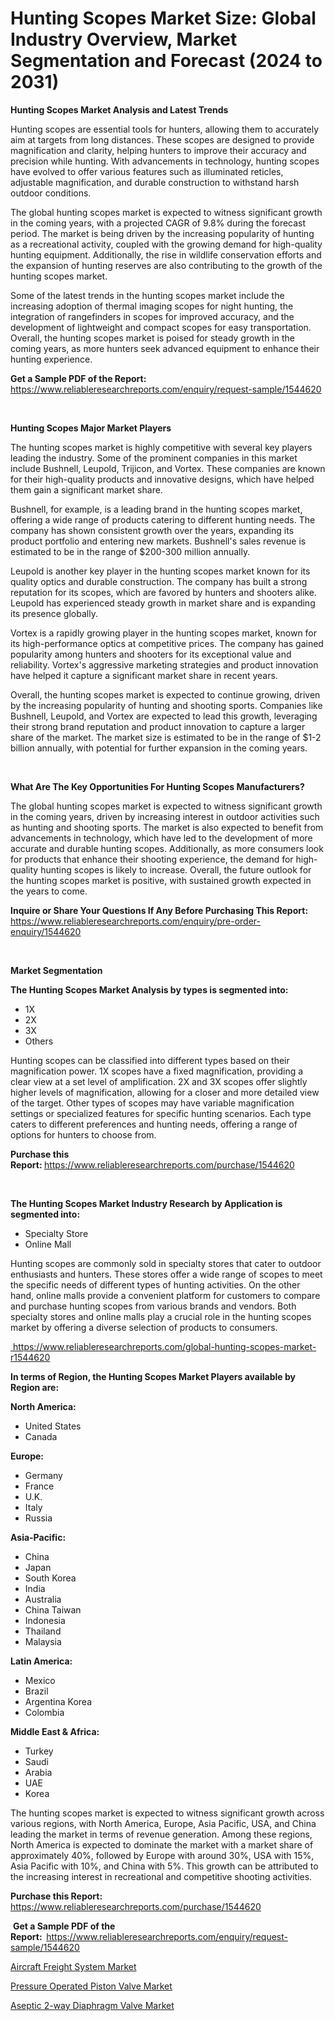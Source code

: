 <p><h1>Hunting Scopes Market Size: Global Industry Overview, Market Segmentation and Forecast (2024 to 2031)</h1></p><p><strong>Hunting Scopes Market Analysis and Latest Trends</strong></p>
<p><p>Hunting scopes are essential tools for hunters, allowing them to accurately aim at targets from long distances. These scopes are designed to provide magnification and clarity, helping hunters to improve their accuracy and precision while hunting. With advancements in technology, hunting scopes have evolved to offer various features such as illuminated reticles, adjustable magnification, and durable construction to withstand harsh outdoor conditions.</p><p>The global hunting scopes market is expected to witness significant growth in the coming years, with a projected CAGR of 9.8% during the forecast period. The market is being driven by the increasing popularity of hunting as a recreational activity, coupled with the growing demand for high-quality hunting equipment. Additionally, the rise in wildlife conservation efforts and the expansion of hunting reserves are also contributing to the growth of the hunting scopes market.</p><p>Some of the latest trends in the hunting scopes market include the increasing adoption of thermal imaging scopes for night hunting, the integration of rangefinders in scopes for improved accuracy, and the development of lightweight and compact scopes for easy transportation. Overall, the hunting scopes market is poised for steady growth in the coming years, as more hunters seek advanced equipment to enhance their hunting experience.</p></p>
<p><strong>Get a Sample PDF of the Report:&nbsp;</strong> <a href="https://www.reliableresearchreports.com/enquiry/request-sample/1544620">https://www.reliableresearchreports.com/enquiry/request-sample/1544620</a></p>
<p>&nbsp;</p>
<p><strong>Hunting Scopes Major Market Players</strong></p>
<p><p>The hunting scopes market is highly competitive with several key players leading the industry. Some of the prominent companies in this market include Bushnell, Leupold, Trijicon, and Vortex. These companies are known for their high-quality products and innovative designs, which have helped them gain a significant market share.</p><p>Bushnell, for example, is a leading brand in the hunting scopes market, offering a wide range of products catering to different hunting needs. The company has shown consistent growth over the years, expanding its product portfolio and entering new markets. Bushnell's sales revenue is estimated to be in the range of $200-300 million annually.</p><p>Leupold is another key player in the hunting scopes market known for its quality optics and durable construction. The company has built a strong reputation for its scopes, which are favored by hunters and shooters alike. Leupold has experienced steady growth in market share and is expanding its presence globally.</p><p>Vortex is a rapidly growing player in the hunting scopes market, known for its high-performance optics at competitive prices. The company has gained popularity among hunters and shooters for its exceptional value and reliability. Vortex's aggressive marketing strategies and product innovation have helped it capture a significant market share in recent years.</p><p>Overall, the hunting scopes market is expected to continue growing, driven by the increasing popularity of hunting and shooting sports. Companies like Bushnell, Leupold, and Vortex are expected to lead this growth, leveraging their strong brand reputation and product innovation to capture a larger share of the market. The market size is estimated to be in the range of $1-2 billion annually, with potential for further expansion in the coming years.</p></p>
<p>&nbsp;</p>
<p><strong>What Are The Key Opportunities For Hunting Scopes Manufacturers?</strong></p>
<p><p>The global hunting scopes market is expected to witness significant growth in the coming years, driven by increasing interest in outdoor activities such as hunting and shooting sports. The market is also expected to benefit from advancements in technology, which have led to the development of more accurate and durable hunting scopes. Additionally, as more consumers look for products that enhance their shooting experience, the demand for high-quality hunting scopes is likely to increase. Overall, the future outlook for the hunting scopes market is positive, with sustained growth expected in the years to come.</p></p>
<p><strong>Inquire or Share Your Questions If Any Before Purchasing This Report:</strong> <a href="https://www.reliableresearchreports.com/enquiry/pre-order-enquiry/1544620">https://www.reliableresearchreports.com/enquiry/pre-order-enquiry/1544620</a></p>
<p>&nbsp;</p>
<p><strong>Market Segmentation</strong></p>
<p><strong>The Hunting Scopes Market Analysis by types is segmented into:</strong></p>
<p><ul><li>1X</li><li>2X</li><li>3X</li><li>Others</li></ul></p>
<p><p>Hunting scopes can be classified into different types based on their magnification power. 1X scopes have a fixed magnification, providing a clear view at a set level of amplification. 2X and 3X scopes offer slightly higher levels of magnification, allowing for a closer and more detailed view of the target. Other types of scopes may have variable magnification settings or specialized features for specific hunting scenarios. Each type caters to different preferences and hunting needs, offering a range of options for hunters to choose from.</p></p>
<p><strong>Purchase this Report:&nbsp;</strong><a href="https://www.reliableresearchreports.com/purchase/1544620">https://www.reliableresearchreports.com/purchase/1544620</a></p>
<p>&nbsp;</p>
<p><strong>The Hunting Scopes Market Industry Research by Application is segmented into:</strong></p>
<p><ul><li>Specialty Store</li><li>Online Mall</li></ul></p>
<p><p>Hunting scopes are commonly sold in specialty stores that cater to outdoor enthusiasts and hunters. These stores offer a wide range of scopes to meet the specific needs of different types of hunting activities. On the other hand, online malls provide a convenient platform for customers to compare and purchase hunting scopes from various brands and vendors. Both specialty stores and online malls play a crucial role in the hunting scopes market by offering a diverse selection of products to consumers.</p></p>
<p><a href="https://www.reliableresearchreports.com/global-hunting-scopes-market-r1544620">&nbsp;https://www.reliableresearchreports.com/global-hunting-scopes-market-r1544620</a></p>
<p><strong>In terms of Region, the Hunting Scopes Market Players available by Region are:</strong></p>
<p>
    <p> <strong> North America: </strong>
        <ul>
            <li>United States</li>
            <li>Canada</li>
        </ul>
        </p> 
    <p> <strong> Europe: </strong>
        <ul>
            <li>Germany</li>
            <li>France</li>
            <li>U.K.</li>
            <li>Italy</li>
            <li>Russia</li>
        </ul>
        </p> 
    <p> <strong> Asia-Pacific: </strong>
        <ul>
            <li>China</li>
            <li>Japan</li>
            <li>South Korea</li>
            <li>India</li>
            <li>Australia</li>
            <li>China Taiwan</li>
            <li>Indonesia</li>
            <li>Thailand</li>
            <li>Malaysia</li>
        </ul>
        </p> 
    <p> <strong> Latin America: </strong>
        <ul>
            <li>Mexico</li>
            <li>Brazil</li>
            <li>Argentina Korea</li>
            <li>Colombia</li>
        </ul>
        </p> 
    <p> <strong> Middle East & Africa: </strong>
        <ul>
            <li>Turkey</li>
            <li>Saudi</li>
            <li>Arabia</li>
            <li>UAE</li>
            <li>Korea</li>
        </ul>
    </p>
    </p>
<p><p>The hunting scopes market is expected to witness significant growth across various regions, with North America, Europe, Asia Pacific, USA, and China leading the market in terms of revenue generation. Among these regions, North America is expected to dominate the market with a market share of approximately 40%, followed by Europe with around 30%, USA with 15%, Asia Pacific with 10%, and China with 5%. This growth can be attributed to the increasing interest in recreational and competitive shooting activities.</p></p>
<p><strong>Purchase this Report: </strong><a href="https://www.reliableresearchreports.com/purchase/1544620">https://www.reliableresearchreports.com/purchase/1544620</a></p>
<p>&nbsp;<strong>Get a Sample PDF of the Report:&nbsp;&nbsp;</strong><a href="https://www.reliableresearchreports.com/enquiry/request-sample/1544620">https://www.reliableresearchreports.com/enquiry/request-sample/1544620</a></p>
<p><strong></strong></p>
<p><p><a href="https://github.com/JameTravis/Market-Research-Report-List-4/blob/main/aircraft-freight-system-market.md">Aircraft Freight System Market</a></p><p><a href="https://github.com/lataunyatinikmelvin59ilbd0dv/Market-Research-Report-List-2/blob/main/pressure-operated-piston-valve-market.md">Pressure Operated Piston Valve Market</a></p><p><a href="https://github.com/pgtimber/Market-Research-Report-List-2/blob/main/aseptic-2-way-diaphragm-valve-market.md">Aseptic 2-way Diaphragm Valve Market</a></p></p>